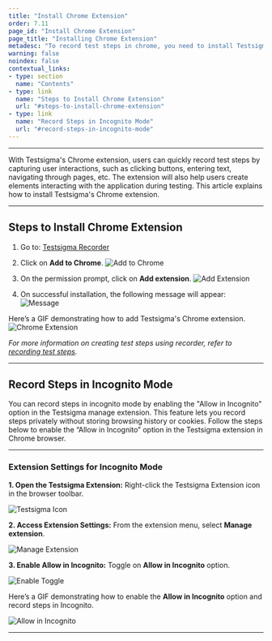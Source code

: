 ```yaml
---
title: "Install Chrome Extension"
order: 7.11
page_id: "Install Chrome Extension"
page_title: "Installing Chrome Extension"
metadesc: "To record test steps in chrome, you need to install Testsigma Recorder Chrome Extension | This article discusses how to download and install Testsigma chrome extension"
warning: false
noindex: false
contextual_links:
- type: section
  name: "Contents"
- type: link
  name: "Steps to Install Chrome Extension"
  url: "#steps-to-install-chrome-extension"
- type: link
  name: "Record Steps in Incognito Mode"
  url: "#record-steps-in-incognito-mode"
---
```


---

With Testsigma's Chrome extension, users can quickly record test steps by capturing user interactions, such as clicking buttons, entering text, navigating through pages, etc. The extension will also help users create elements interacting with the application during testing. This article explains how to install Testsigma's Chrome extension. 

---
## **Steps to Install Chrome Extension**

1. Go to: [Testsigma Recorder](https://chrome.google.com/webstore/detail/testsigma-recorder/epmomlhdjfgdobefcpocockpjihaabdp)

2. Click on **Add to Chrome**.
![Add to Chrome](https://s3.amazonaws.com/static-docs.testsigma.com/new_images/projects/applications/tsceatc.png)

3. On the permission prompt, click on **Add extension**.
![Add Extension](https://s3.amazonaws.com/static-docs.testsigma.com/new_images/projects/applications/tsceatchrome.png)

4. On successful installation, the following message will appear:
![Message](https://s3.amazonaws.com/static-docs.testsigma.com/new_images/projects/applications/tscesa.png)

Here’s a GIF demonstrating how to add Testsigma's Chrome extension.
![Chrome Extension](https://s3.amazonaws.com/static-docs.testsigma.com/new_images/projects/applications/ChromeExtensionDS.gif)

*For more information on creating test steps using recorder, refer to [recording test steps](https://testsigma.com/docs/test-cases/create-steps-recorder/web-apps/overview/).*


---

## **Record Steps in Incognito Mode**

You can record steps in incognito mode by enabling the "Allow in Incognito" option in the Testsigma manage extension. This feature lets you record steps privately without storing browsing history or cookies. Follow the steps below to enable the “Allow in Incognito” option in the Testsigma extension in Chrome browser.

---

### **Extension Settings for Incognito Mode**


**1. Open the Testsigma Extension:** Right-click the Testsigma Extension icon in the browser toolbar.

![Testsigma Icon](https://s3.amazonaws.com/static-docs.testsigma.com/new_images/projects/applications/imtch.png)


**2. Access Extension Settings:** From the extension menu, select **Manage extension**.

![Manage Extension](https://s3.amazonaws.com/static-docs.testsigma.com/new_images/projects/applications/immexten.png)

**3. Enable Allow in Incognito:** Toggle on **Allow in Incognito** option.

![Enable Toggle](https://s3.amazonaws.com/static-docs.testsigma.com/new_images/projects/applications/imaiim.png)


Here’s a GIF demonstrating how to enable the **Allow in Incognito** option and record steps in Incognito.

![Allow in Incognito](https://s3.amazonaws.com/static-docs.testsigma.com/new_images/projects/applications/TestsOnIncognitoMode.gif)

---